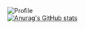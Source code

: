 ![Profile](http://github-profile-summary-cards.vercel.app/api/cards/profile-details?username=Antoniobox&theme=tokyonight)
</br>
[![Anurag's GitHub stats](https://github-readme-stats.vercel.app/api?username=Antoniobox)](https://github.com/anuraghazra/github-readme-stats)
